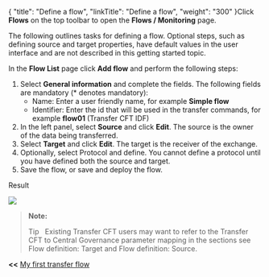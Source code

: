 {
    "title": "Define a flow",
    "linkTitle": "Define a flow",
    "weight": "300"
}Click **Flows** on the top toolbar to open the **Flows / Monitoring** page.

The following outlines tasks for defining a flow. Optional steps, such as defining source and target properties, have default values in the user interface and are not described in this getting started topic.

In the **Flow List** page click **Add flow** and perform the following steps:

1.  Select **General information** and complete the fields. The following fields are mandatory (\* denotes mandatory):
    -   Name: Enter a user friendly name, for example **Simple flow**
    -   Identifier: Enter the id that will be used in the transfer commands, for example **flow01** (Transfer CFT IDF)
2.  In the left panel, select **Source** and click **Edit**. The source is the owner of the data being transferred.
3.  Select **Target** and click **Edit**. The target is the receiver of the exchange.
4.  Optionally, select Protocol and define. You cannot define a protocol until you have defined both the source and target.
5.  Save the flow, or save and deploy the flow.

Result

<img src="/Images/TransferCFT/new_flow_cg_w_store.png" class="maxWidth" />

> **Note:**
>
> Tip  
> Existing Transfer CFT users may want to refer to the Transfer CFT to Central Governance parameter mapping in the sections see Flow definition: Target and Flow definition: Source.

**&lt;&lt;** <a href="../../" class="bold_in_para MCXref xref xrefbold_in_para">My first transfer flow</a>
